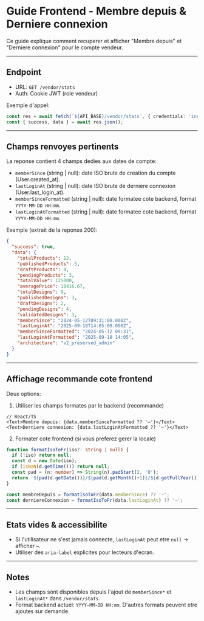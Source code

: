 # Guide Frontend - Membre depuis & Derniere connexion

Ce guide explique comment recuperer et afficher "Membre depuis" et "Derniere connexion" pour le compte vendeur.

---

## Endpoint
- URL: `GET /vendor/stats`
- Auth: Cookie JWT (role vendeur)

Exemple d'appel:
```ts
const res = await fetch(`${API_BASE}/vendor/stats`, { credentials: 'include' });
const { success, data } = await res.json();
```

---

## Champs renvoyes pertinents
La reponse contient 4 champs dedies aux dates de compte:
- `memberSince` (string | null): date ISO brute de creation du compte (User.created_at).
- `lastLoginAt` (string | null): date ISO brute de derniere connexion (User.last_login_at).
- `memberSinceFormatted` (string | null): date formatee cote backend, format `YYYY-MM-DD HH:mm`.
- `lastLoginAtFormatted` (string | null): date formatee cote backend, format `YYYY-MM-DD HH:mm`.

Exemple (extrait de la reponse 200):
```json
{
  "success": true,
  "data": {
    "totalProducts": 12,
    "publishedProducts": 5,
    "draftProducts": 4,
    "pendingProducts": 3,
    "totalValue": 125000,
    "averagePrice": 10416.67,
    "totalDesigns": 9,
    "publishedDesigns": 3,
    "draftDesigns": 2,
    "pendingDesigns": 4,
    "validatedDesigns": 3,
    "memberSince": "2024-05-12T09:31:00.000Z",
    "lastLoginAt": "2025-09-18T14:05:00.000Z",
    "memberSinceFormatted": "2024-05-12 09:31",
    "lastLoginAtFormatted": "2025-09-18 14:05",
    "architecture": "v2_preserved_admin"
  }
}
```

---

## Affichage recommande cote frontend
Deux options:

1) Utiliser les champs formates par le backend (recommande)
```tsx
// React/TS
<Text>Membre depuis: {data.memberSinceFormatted ?? '—'}</Text>
<Text>Derniere connexion: {data.lastLoginAtFormatted ?? '—'}</Text>
```

2) Formater cote frontend (si vous preferez gerer la locale)
```ts
function formatIsoToFr(iso?: string | null) {
  if (!iso) return null;
  const d = new Date(iso);
  if (isNaN(d.getTime())) return null;
  const pad = (n: number) => String(n).padStart(2, '0');
  return `${pad(d.getDate())}/${pad(d.getMonth()+1)}/${d.getFullYear()} a ${pad(d.getHours())}:${pad(d.getMinutes())}`;
}

const membreDepuis = formatIsoToFr(data.memberSince) ?? '—';
const derniereConnexion = formatIsoToFr(data.lastLoginAt) ?? '—';
```

---

## Etats vides & accessibilite
- Si l'utilisateur ne s'est jamais connecte, `lastLoginAt` peut etre `null` -> afficher `—`.
- Utiliser des `aria-label` explicites pour lecteurs d'ecran.

---

## Notes
- Les champs sont disponibles depuis l'ajout de `memberSince*` et `lastLoginAt*` dans `/vendor/stats`.
- Format backend actuel: `YYYY-MM-DD HH:mm`. D'autres formats peuvent etre ajoutes sur demande.









